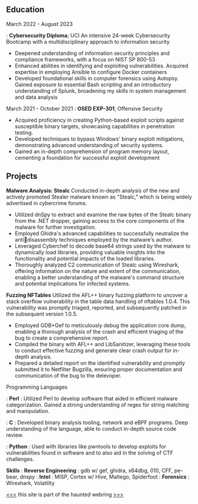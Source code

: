 ## Education
March 2022 - August 2023

: **Cybersecurity Diploma**; UCI
An intensive 24-week Cybersecurity Bootcamp with a multidisciplinary approach to information security
* Deepened understanding of information security principles and compliance frameworks, with a focus on NIST SP 800-53
* Enhanced abilities in identifying and exploiting vulnerabilities. Acquired expertise in employing Ansible to configure Docker containers
* Developed foundational skills in computer forensics using Autopsy. Gained exposure to essential Bash scripting and an introductory understanding of Splunk, broadening my skills in system management and data analysis

March 2021 - October 2021
: **OSED EXP-301**; Offensive Security
* Acquired proficiency in creating Python-based exploit scripts against susceptible binary targets, showcasing capabilities in penetration testing. 
* Developed techniques to bypass Windows' binary exploit mitigations, demonstrating advanced understanding of security systems. 
* Gained an in-depth comprehension of program memory layout, cementing a foundation for successful exploit development

## Projects
**Malware Analysis: Stealc**
Conducted in-depth analysis of the new and actively promoted Stealer malware known as "Stealc," which is being widely advertised in cybercrime forums.
* Utilized dnSpy to extract and examine the raw bytes of the Stealc binary from the .NET dropper, gaining access to the core components of the malware for further investigation. 
* Employed Ghidra's advanced capabilities to successfully neutralize the antidisassembly techniques employed by the malware's author. 
* Leveraged Cyberchef to decode base64 strings used by the malware to dynamically load libraries, providing valuable insights into the functionality and potential impacts of the loaded libraries. 
* Thoroughly analyzed C2 communication of Stealc using Wireshark, offering information on the nature and extent of the communication, enabling a better understanding of the malware's command structure and potential implications for infected systems.

**Fuzzing NFTables**
Utilized the AFL++ binary fuzzing platform to uncover a stack overflow vulnerability in the table data handling of nftables 1.0.4. This vulnerability was promptly triaged, reported, and subsequently patched in the subsequent version 1.0.5.
* Employed GDB+Gef to meticulously debug the application core dump, enabling a thorough analysis of the crash and efficient triaging of the bug to create a comprehensive report. 
* Compiled the binary with AFL++ and LibSanitizer, leveraging these tools to conduct effective fuzzing and generate clear crash output for in-depth analysis. 
* Prepared a detailed report on the identified vulnerability and promptly submitted it to Netfilter Bugzilla, ensuring proper documentation and communication of the bug to the delevoper.

Programming Languages

: **Perl** : Utilized Perl to develop software that aided in efficient malware categorization. Gained a strong understanding of regex for string matching and manipulation. 

: **C** : Developed binary analysis tooling, network and eBPF programs. Deep understanding of the language, able to conduct in-depth source code review.

: **Python** : Used with libraries like pwntools to develop exploits for vulnerabilities found in software and to also aid in the solving of CTF challenges.  

**Skills**
: **Reverse Engineering** : gdb w/ gef, ghidra, x64dbg, 010, CFF, pe-bear, dnspy
: **Intel** : MISP, Cortex w/ Hive, Maltego, Spiderfoot
: **Forensics** : Wireshark, Volatility

<a href='https://pixeldreams.tokyo/cgi-bin/webring.cgi?before=https://malware.foundation'>&lt;&lt;&lt;</a> this site is part of the haunted webring <a href='https://pixeldreams.tokyo/cgi-bin/webring.cgi?after=https://malware.foundation'>&gt;&gt;&gt;</a>
